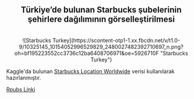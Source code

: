 <center>
<h2>Türkiye’de bulunan Starbucks şubelerinin şehirlere dağılımının görselleştirilmesi </h2> <br>
![Starbucks Turkey](https://scontent-otp1-1.xx.fbcdn.net/v/t1.0-9/10325145_10154052996529829_2480027482392710697_n.png?oh=bf195223552cc3736c12ba6408706971&oe=5926710F "Starbucks Turkey") </center>

Kaggle'da bulunan [Starbucks Location Worldwide](https://www.kaggle.com/starbucks/store-locations) verisi kullanılarak hazırlanmıştır. 

[Rpubs Linki](https://goo.gl/Sjg01v)

<br>
